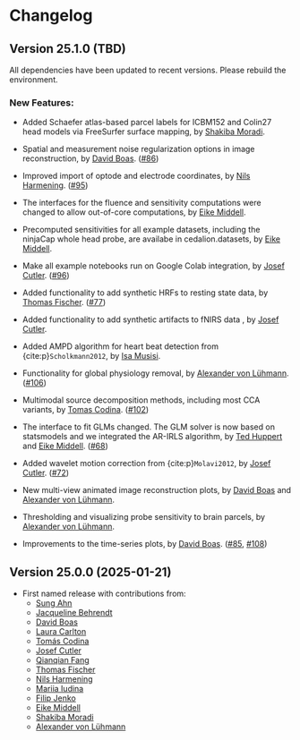# Changelog

## Version 25.1.0 (TBD)

All dependencies have been updated to recent versions. Please rebuild the environment.

### New Features:

- Added Schaefer atlas-based parcel labels for ICBM152 and Colin27 head models via FreeSurfer surface mapping, by [Shakiba Moradi](https://github.com/shakiba93).
- Spatial and measurement noise regularization options in image reconstruction,  by [David Boas](https://github.com/dboas). ([#86](https://github.com/ibs-lab/cedalion/pull/86))
- Improved import of optode and electrode coordinates, by [Nils Harmening](https://github.com/harmening). ([#95](https://github.com/ibs-lab/cedalion/pull/95))
- The interfaces for the fluence and sensitivity computations were changed to allow out-of-core computations, by [Eike Middell](https://github.com/emiddell).
- Precomputed sensitivities for all example datasets, including the ninjaCap whole head probe, are availabe in cedalion.datasets, by [Eike Middell](https://github.com/emiddell).

- Make all example notebooks run on Google Colab integration, by [Josef Cutler](https://github.com/jccutler). ([#96](https://github.com/ibs-lab/cedalion/pull/96))

- Added functionality to add synthetic HRFs to resting state data, 
  by [Thomas Fischer](https://github.com/thomasfischer11). ([#77](https://github.com/ibs-lab/cedalion/pull/77))
- Added functionality to add synthetic artifacts to fNIRS data , by [Josef Cutler](https://github.com/jccutler).

- Added AMPD algorithm for heart beat detection from {cite:p}`Scholkmann2012`, by [Isa Musisi](https://github.com/isamusisi).
- Functionality for global physiology removal, by [Alexander von Lühmann](https://github.com/avolu). ([#106](https://github.com/ibs-lab/cedalion/pull/106))

- Multimodal source decomposition methods, including most CCA variants, by [Tomas Codina](https://github.com/TCodina). ([#102](https://github.com/ibs-lab/cedalion/pull/102))
- The interface to fit GLMs changed. The GLM solver is now based on statsmodels and we integrated the AR-IRLS algorithm, by [Ted Huppert](https://github.com/huppertt) and [Eike Middell](https://github.com/emiddell). ([#68](https://github.com/ibs-lab/cedalion/pull/68))
- Added wavelet motion correction from {cite:p}`Molavi2012`, by [Josef Cutler](https://github.com/jccutler). ([#72](https://github.com/ibs-lab/cedalion/pull/72))

- New multi-view animated image reconstruction plots, by [David Boas](https://github.com/dboas) and [Alexander von Lühmann](https://github.com/avolu).
- Thresholding and visualizing probe sensitivity to brain parcels, by [Alexander von Lühmann](https://github.com/avolu).
- Improvements to the time-series plots, by [David Boas](https://github.com/dboas). ([#85](https://github.com/ibs-lab/cedalion/pull/85), [#108](https://github.com/ibs-lab/cedalion/pull/108))







## Version 25.0.0 (2025-01-21)

- First named release with contributions from:
    - [Sung Ahn](https://github.com/ahns97)
    - [Jacqueline Behrendt](https://github.com/jackybehrendt12)
    - [David Boas](https://github.com/dboas)
    - [Laura Carlton](https://github.com/lauracarlton)
    - [Tomás Codina](https://github.com/TCodina)
    - [Josef Cutler](https://github.com/jccutler)
    - [Qianqian Fang](https://github.com/fangq)
    - [Thomas Fischer](https://github.com/thomasfischer11)
    - [Nils Harmening](https://github.com/harmening)
    - [Mariia Iudina](https://github.com/mashayu)
    - [Filip Jenko](https://github.com/FilipJenko)
    - [Eike Middell](https://github.com/emiddell)
    - [Shakiba Moradi](https://github.com/shakiba93)
    - [Alexander von Lühmann](https://github.com/avolu)
    
    
    
    
    
    
    
    
    
    
    
